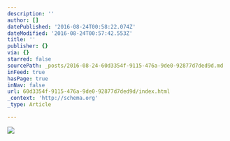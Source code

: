 ```yaml
---
description: ''
author: []
datePublished: '2016-08-24T00:58:22.074Z'
dateModified: '2016-08-24T00:57:42.553Z'
title: ''
publisher: {}
via: {}
starred: false
sourcePath: _posts/2016-08-24-60d3354f-9115-476a-9de0-92877d7ded9d.md
inFeed: true
hasPage: true
inNav: false
url: 60d3354f-9115-476a-9de0-92877d7ded9d/index.html
_context: 'http://schema.org'
_type: Article

---
```

![](https://the-grid-user-content.s3-us-west-2.amazonaws.com/2ffbe6e5-7b2c-45b8-ad4d-dd3acc5c8a43.jpg)